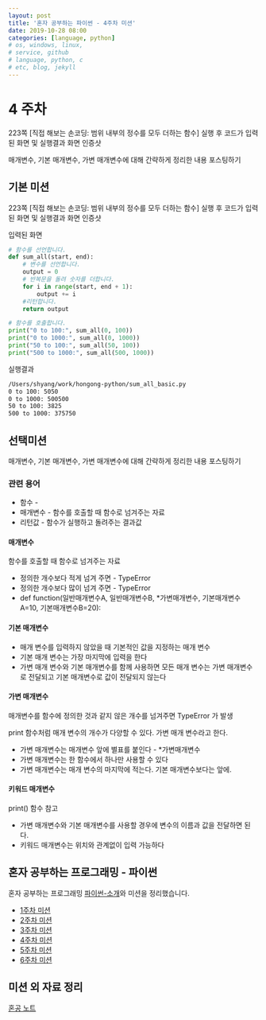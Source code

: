 ```yaml
---
layout: post
title: '혼자 공부하는 파이썬 - 4주차 미션'
date: 2019-10-28 08:00
categories: [language, python]
# os, windows, linux, 
# service, github
# language, python, c
# etc, blog, jekyll
---
```


# 4 주차
223쪽 [직접 해보는 손코딩: 범위 내부의 정수를 모두 더하는 함수] 실행 후 코드가 입력된 화면 및 실행결과 화면 인증샷

매개변수, 기본 매개변수, 가변 매개변수에 대해 간략하게 정리한 내용 포스팅하기

## 기본 미션
223쪽 [직접 해보는 손코딩: 범위 내부의 정수를 모두 더하는 함수] 실행 후 코드가 입력된 화면 및 실행결과 화면 인증샷

입력된 화면
```python
# 함수를 선언합니다.
def sum_all(start, end):
    # 변수를 선언합니다.
    output = 0
    # 반복문을 돌려 숫자를 더합니다.
    for i in range(start, end + 1):
        output += i
    #리턴합니다.
    return output

# 함수를 호출합니다.
print("0 to 100:", sum_all(0, 100))
print("0 to 1000:", sum_all(0, 1000))
print("50 to 100:", sum_all(50, 100))
print("500 to 1000:", sum_all(500, 1000))
```

실행결과
```bash
/Users/shyang/work/hongong-python/sum_all_basic.py
0 to 100: 5050
0 to 1000: 500500
50 to 100: 3825
500 to 1000: 375750
```

## 선택미션
매개변수, 기본 매개변수, 가변 매개변수에 대해 간략하게 정리한 내용 포스팅하기

### 관련 용어
- 함수 -
- 매개변수 - 함수를 호출할 때 함수로 넘겨주는 자료
- 리턴값 - 함수가 실행하고 돌려주는 결과값

#### 매개변수
함수를 호출할 때 함수로 넘겨주는 자료
- 정의한 개수보다 적게 넘겨 주면 - TypeError
- 정의한 개수보다 많이 넘겨 주면 - TypeError
- def function(일반매개변수A, 일반매개변수B, *가변매개변수, 기본매개변수A=10, 기본매개변수B=20):

#### 기본 매개변수
- 매개 변수를 입력하지 않았을 때 기본적인 값을 지정하는 매개 변수
- 기본 매개 변수는 가장 마지막에 입력을 한다
- 가변 매개 변수와 기본 매개변수를 함께 사용하면 모든 매개 변수는 가변 매개변수로 전달되고 기본 매개변수로 값이 전달되지 않는다

#### 가변 매개변수
매개변수를 함수에 정의한 것과 같지 않은 개수를 넘겨주면 TypeError 가 발생

print 함수처럼 매개 변수의 개수가 다양할 수 있다. 가변 매개 변수라고 한다.
- 가변 매개변수는 매개변수 앞에 별표를 붙인다 - *가변매개변수
- 가변 매개변수는 한 함수에서 하나만 사용할 수 있다
- 가변 매개변수는 매개 변수의 마지막에 적는다. 기본 매개변수보다는 앞에.

#### 키워드 매개변수
print() 함수 참고
- 가변 매개변수와 기본 매개변수를 사용할 경우에 변수의 이름과 값을 전달하면 된다.
- 키워드 매개변수는 위치와 관계없이 입력 가능하다

## 혼자 공부하는 프로그래밍 - 파이썬
혼자 공부하는 프로그래밍 [파이썬-소개](https://godsman-yang.github.io/hongong-python)와 미션을 정리했습니다.
* [1주차 미션](https://godsman-yang.github.io/hongong-week1) 
* [2주차 미션](https://godsman-yang.github.io/hongong-week2) 
* [3주차 미션](https://godsman-yang.github.io/hongong-week3) 
* [4주차 미션](https://godsman-yang.github.io/hongong-week4) 
* [5주차 미션](https://godsman-yang.github.io/hongong-week5) 
* [6주차 미션](https://godsman-yang.github.io/hongong-week6) 

## 미션 외 자료 정리
[혼공 노트](https://godsman-yang.github.io/hongong-note)
